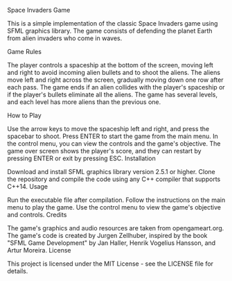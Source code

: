 Space Invaders Game

This is a simple implementation of the classic Space Invaders game using SFML graphics library. The game consists of defending the planet Earth from alien invaders who come in waves.

Game Rules

The player controls a spaceship at the bottom of the screen, moving left and right to avoid incoming alien bullets and to shoot the aliens.
The aliens move left and right across the screen, gradually moving down one row after each pass.
The game ends if an alien collides with the player's spaceship or if the player's bullets eliminate all the aliens.
The game has several levels, and each level has more aliens than the previous one.

How to Play

Use the arrow keys to move the spaceship left and right, and press the spacebar to shoot.
Press ENTER to start the game from the main menu.
In the control menu, you can view the controls and the game's objective.
The game over screen shows the player's score, and they can restart by pressing ENTER or exit by pressing ESC.
Installation

Download and install SFML graphics library version 2.5.1 or higher.
Clone the repository and compile the code using any C++ compiler that supports C++14.
Usage

Run the executable file after compilation.
Follow the instructions on the main menu to play the game.
Use the control menu to view the game's objective and controls.
Credits

The game's graphics and audio resources are taken from opengameart.org.
The game's code is created by Jurgen Zellhuber, inspired by the book "SFML Game Development" by Jan Haller, Henrik Vogelius Hansson, and Artur Moreira.
License

This project is licensed under the MIT License - see the LICENSE file for details.
